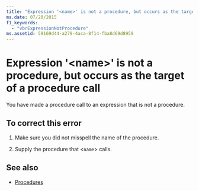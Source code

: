 ```yaml
---
title: "Expression '<name>' is not a procedure, but occurs as the target of a procedure call"
ms.date: 07/20/2015
f1_keywords: 
  - "vbrExpressionNotProcedure"
ms.assetid: 59169d44-a279-4aca-8f14-fba8d69d8959
---
```

# Expression '\<name>' is not a procedure, but occurs as the target of a procedure call
You have made a procedure call to an expression that is not a procedure.  
  
## To correct this error  
  
1. Make sure you did not misspell the name of the procedure.  
  
2. Supply the procedure that <`name`> calls.  
  
## See also

- [Procedures](../../visual-basic/programming-guide/language-features/procedures/index.md)
